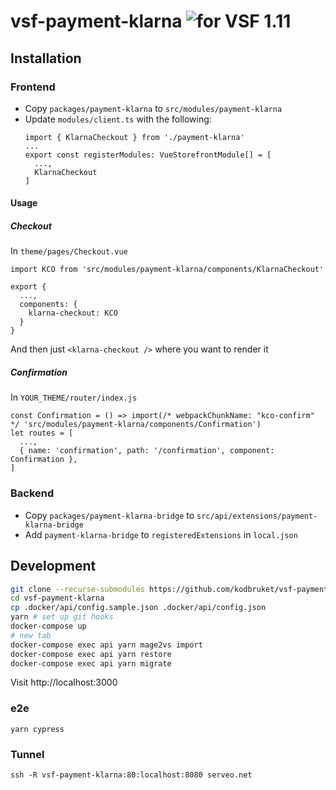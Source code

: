 # vsf-payment-klarna ![for VSF 1.11](https://img.shields.io/static/v1?label=vsf&message=1.11&color=brightgreen)

## Installation

### Frontend

* Copy `packages/payment-klarna` to `src/modules/payment-klarna`
* Update `modules/client.ts` with the following:
  ```
  import { KlarnaCheckout } from './payment-klarna'
  ...
  export const registerModules: VueStorefrontModule[] = [
    ...,
    KlarnaCheckout
  ]
  ```

#### Usage

##### Checkout

In `theme/pages/Checkout.vue`

```
import KCO from 'src/modules/payment-klarna/components/KlarnaCheckout'

export {
  ...,
  components: {
    klarna-checkout: KCO
  }
}
```

And then just `<klarna-checkout />` where you want to render it

##### Confirmation

In `YOUR_THEME/router/index.js`

```
const Confirmation = () => import(/* webpackChunkName: "kco-confirm" */ 'src/modules/payment-klarna/components/Confirmation')
let routes = [
  ...,
  { name: 'confirmation', path: '/confirmation', component: Confirmation },
]
```

### Backend

* Copy `packages/payment-klarna-bridge` to `src/api/extensions/payment-klarna-bridge`
* Add `payment-klarna-bridge` to `registeredExtensions` in `local.json`

## Development

```sh
git clone --recurse-submodules https://github.com/kodbruket/vsf-payment-klarna
cd vsf-payment-klarna
cp .docker/api/config.sample.json .docker/api/config.json
yarn # set up git hooks
docker-compose up
# new tab
docker-compose exec api yarn mage2vs import
docker-compose exec api yarn restore
docker-compose exec api yarn migrate
```

Visit http://localhost:3000

### e2e

`yarn cypress`

### Tunnel

`ssh -R vsf-payment-klarna:80:localhost:8080 serveo.net`
